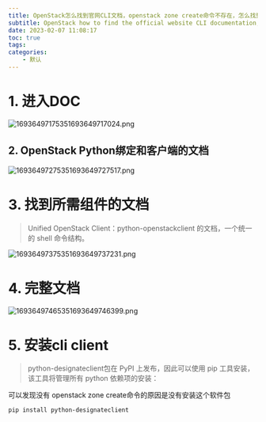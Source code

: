 ```yaml
---
title: OpenStack怎么找到官网CLI文档，openstack zone create命令不存在，怎么找到Designate CLI
subtitle: OpenStack how to find the official website CLI documentation, openstack zone create command does not exist, how to find Designate CLI
date: 2023-02-07 11:08:17
toc: true
tags: 
categories: 
    - 默认
---
```


#  1. 进入DOC

![16936497175351693649717024.png](https://raw.githubusercontent.com/james-curtis/james-curtis.github.io/static/images/16936497175351693649717024.png)

##  2. OpenStack Python绑定和客户端的文档

![16936497275351693649727517.png](https://raw.githubusercontent.com/james-curtis/james-curtis.github.io/static/images/16936497275351693649727517.png)

# 3. 找到所需组件的文档

> Unified OpenStack Client：python-openstackclient 的文档，一个统一的 shell 命令结构。 

![16936497375351693649737231.png](https://raw.githubusercontent.com/james-curtis/james-curtis.github.io/static/images/16936497375351693649737231.png)

# 4. 完整文档 

![16936497465351693649746399.png](https://raw.githubusercontent.com/james-curtis/james-curtis.github.io/static/images/16936497465351693649746399.png)

# 5. 安装cli client

> python-designateclient包在 PyPI 上发布，因此可以使用 pip 工具安装，该工具将管理所有 python 依赖项的安装： 

可以发现没有 openstack zone create命令的原因是没有安装这个软件包

```
pip install python-designateclient
```

